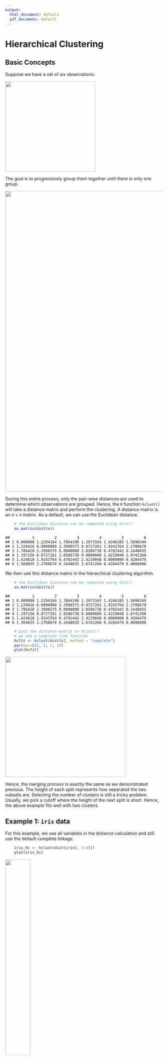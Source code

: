 ```yaml
---
output:
  html_document: default
  pdf_document: default
---
```




# Hierarchical Clustering

## Basic Concepts 

Suppose we have a set of six observations: 

<img src="2.2-hclust_files/figure-html/unnamed-chunk-1-1.png" width="288" />

The goal is to progressively group them together until there is only one group. 

<img src="2.2-hclust_files/figure-html/unnamed-chunk-2-1.png" width="960" />

During this entire process, only the pair-wise distances are used to determine which observations are grouped. Hence, the `R` function `hclust()` will take a distance matrix and perform the clustering. A distance matrix is an $n \times n$ matrix. As a default, we can use the Euclidean distance. 


```r
    # the Euclidean distance can be computed using dist()
    as.matrix(dist(x))
```

```
##          1         2         3         4         5         6
## 1 0.000000 1.2294164 1.7864196 1.1971565 1.4246185 1.5698349
## 2 1.229416 0.0000000 2.3996575 0.8727261 1.9243764 2.2708670
## 3 1.786420 2.3996575 0.0000000 2.8586738 0.4782442 0.2448835
## 4 1.197156 0.8727261 2.8586738 0.0000000 2.4219048 2.6741260
## 5 1.424618 1.9243764 0.4782442 2.4219048 0.0000000 0.4204479
## 6 1.569835 2.2708670 0.2448835 2.6741260 0.4204479 0.0000000
```

We then use this distance matrix in the hierarchical clustering algorithm. 

```r
    # the Euclidean distance can be computed using dist()
    as.matrix(dist(x))
```

```
##          1         2         3         4         5         6
## 1 0.000000 1.2294164 1.7864196 1.1971565 1.4246185 1.5698349
## 2 1.229416 0.0000000 2.3996575 0.8727261 1.9243764 2.2708670
## 3 1.786420 2.3996575 0.0000000 2.8586738 0.4782442 0.2448835
## 4 1.197156 0.8727261 2.8586738 0.0000000 2.4219048 2.6741260
## 5 1.424618 1.9243764 0.4782442 2.4219048 0.0000000 0.4204479
## 6 1.569835 2.2708670 0.2448835 2.6741260 0.4204479 0.0000000
```

```r
    # pass the distance matrix to hclust()
    # we use a complete link function
    hcfit <- hclust(dist(x), method = "complete")
    par(mar=c(2, 2, 2, 1))
    plot(hcfit)
```

<img src="2.2-hclust_files/figure-html/unnamed-chunk-4-1.png" width="384" />

Hence, the merging process is exactly the same as we demonstrated previous. The height of each split represents how separated the two subsets are. Selecting the number of clusters is still a tricky problem. Usually, we pick a cutoff where the height of the next split is short. Hence, the above example fits well with two clusters.  

## Example 1: `iris` data

For this example, we use all variables in the distance calculation and still use the default complete linkage. 


```r
    iris_hc <- hclust(dist(iris[, 3:4]))
    plot(iris_hc)    
```

<img src="2.2-hclust_files/figure-html/unnamed-chunk-5-1.png" width="40%" />

This does not seem to perform very well, considering that we know the true number of classes is three. Hence, let's try some other linkage functions. 


```r
    iris_hc <- hclust(dist(iris[, 3:4]), method = "average")
    plot(iris_hc, hang = -1)    
```

<img src="2.2-hclust_files/figure-html/unnamed-chunk-6-1.png" width="40%" />

This looks better. Now we can also consider using other approaches to plot this result. For example, the `ape` package provides some interesting choices. 


```r
    library(ape)
    plot(as.phylo(iris_hc), type = "unrooted", cex = 0.6, no.margin = TRUE)
```

<img src="2.2-hclust_files/figure-html/unnamed-chunk-7-1.png" width="45%" />

We can also add the true class colors to the plot. This plot is motivated by the `dendextend` package vignettes.

<img src="2.2-hclust_files/figure-html/unnamed-chunk-8-1.png" width="60%" />

Of course in a realistic situation, we wouldn't know what the true class is. 

## Example 2: RNA Expression Data

We use a tissue gene expression dataset from the `tissuesGeneExpression` library, available from bioconductor. I prepared the data to include only 100 genes. You can download the data from the course website. If we simply plot the data using a heatmap. By default, a heatmap uses red to denote higher values, and yellow for lower values. Note that we first plot the data without organizing the columns or rows. The data is also standardized based on columns (genes).


```r
    load("data/tissue.Rda")
    dim(expression)
```

```
## [1] 189 100
```

```r
    table(tissue)
```

```
## tissue
##  cerebellum       colon endometrium hippocampus      kidney       liver    placenta 
##          38          34          15          31          39          26           6
```

```r
    head(expression[, 1:3])
```

```
##                 211298_s_at 203540_at 211357_s_at
## GSM11805.CEL.gz    7.710426  5.856596   12.618471
## GSM11814.CEL.gz    4.741010  5.813841    5.116707
## GSM11823.CEL.gz   11.730652  5.986338   13.206078
## GSM11830.CEL.gz    5.061337  6.316815    9.780614
## GSM12067.CEL.gz    4.955245  6.561705    8.589003
## GSM12075.CEL.gz   10.469501  5.880740   13.050554
```

```r
    heatmap(scale(expression), Rowv = NA, Colv = NA)
```

<img src="2.2-hclust_files/figure-html/unnamed-chunk-9-1.png" width="45%" />

hierarchical clustering may help us discover interesting patterns. If we reorganize the columns and rows based on the clusters, then it may reveal underlying subclass of issues, or subgroup of genes. 


```r
    heatmap(scale(expression))
```

<img src="2.2-hclust_files/figure-html/unnamed-chunk-10-1.png" width="45%" />

Note that there are many other `R` packages that produce more interesting plots. For example, you can try the [heatmaply](https://cran.r-project.org/web/packages/heatmaply/vignettes/heatmaply.html) package.
